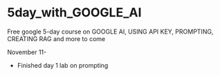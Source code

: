 # 5day_with_GOOGLE_AI
Free google 5-day course on GOOGLE AI, USING API KEY, PROMPTING, CREATING RAG and more to 
come

November 11-
- Finished day 1 lab on prompting